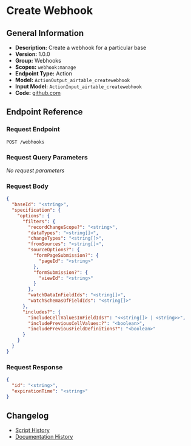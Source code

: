 <!-- BEGIN GENERATED CONTENT -->
# Create Webhook

## General Information

- **Description:** Create a webhook for a particular base
- **Version:** 1.0.0
- **Group:** Webhooks
- **Scopes:** `webhook:manage`
- **Endpoint Type:** Action
- **Model:** `ActionOutput_airtable_createwebhook`
- **Input Model:** `ActionInput_airtable_createwebhook`
- **Code:** [github.com](https://github.com/NangoHQ/integration-templates/tree/main/integrations/airtable/actions/create-webhook.ts)


## Endpoint Reference

### Request Endpoint

`POST /webhooks`

### Request Query Parameters

_No request parameters_

### Request Body

```json
{
  "baseId": "<string>",
  "specification": {
    "options": {
      "filters": {
        "recordChangeScope?": "<string>",
        "dataTypes": "<string[]>",
        "changeTypes": "<string[]>",
        "fromSources": "<string[]>",
        "sourceOptions?": {
          "formPageSubmission?": {
            "pageId": "<string>"
          },
          "formSubmission?": {
            "viewId": "<string>"
          }
        },
        "watchDataInFieldIds": "<string[]>",
        "watchSchemasOfFieldIds": "<string[]>"
      },
      "includes?": {
        "includeCellValuesInFieldIds?": "<<string[]> | <string>>",
        "includePreviousCellValues:?": "<boolean>",
        "includePreviousFieldDefinitions?": "<boolean>"
      }
    }
  }
}
```

### Request Response

```json
{
  "id": "<string>",
  "expirationTime": "<string>"
}
```

## Changelog

- [Script History](https://github.com/NangoHQ/integration-templates/commits/main/integrations/airtable/actions/create-webhook.ts)
- [Documentation History](https://github.com/NangoHQ/integration-templates/commits/main/integrations/airtable/actions/create-webhook.md)

<!-- END  GENERATED CONTENT -->

